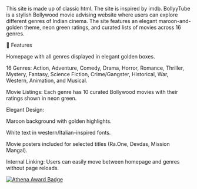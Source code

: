 This site is made up of classic html.
The site is inspired by imdb.
BollyyTube is a stylish Bollywood movie advising website where users can explore different genres of Indian cinema.
The site features an elegant maroon-and-golden theme, neon green ratings, and curated lists of movies across 16 genres.

🌟 Features

Homepage with all genres displayed in elegant golden boxes.

16 Genres: Action, Adventure, Comedy, Drama, Horror, Romance, Thriller, Mystery, Fantasy, Science Fiction, Crime/Gangster, Historical, War, Western, Animation, and Musical.

Movie Listings: Each genre has 10 curated Bollywood movies with their ratings shown in neon green.

Elegant Design:

Maroon background with golden highlights.

White text in western/Italian-inspired fonts.

Movie posters included for selected titles (Ra.One, Devdas, Mission Mangal).

Internal Linking: Users can easily move between homepage and genres without page reloads.


[![Athena Award Badge](https://img.shields.io/endpoint?url=https%3A%2F%2Faward.athena.hackclub.com%2Fapi%2Fbadge)](https://award.athena.hackclub.com?utm_source=readme)
